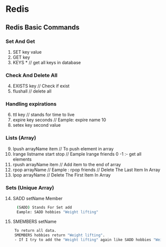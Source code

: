 # Redis

## Redis Basic Commands

### Set And Get

1. SET key value
2. GET key
3. KEYS \*
   // get all keys in database

### Check And Delete All

4. EXISTS key
   // Check if exist
5. flushall
   // delete all

### Handling expirations

6. ttl key
   // stands for time to live
7. expire key seconds
   // Eample: expire name 10
8. setex key second value

### Lists (Array)

9. lpush arrayName item
   // To push element in array
10. lrange listname start stop
    // Eample lrange friends 0 -1 :- get all elements
11. rpush arrayName item
    // Add item to the end of array
12. rpop arrayName
    // Eample : rpop friends
    // Delete The Last Item In Array
13. lpop arrayName
    // Delete The First Item In Array

### Sets (Unique Array)

14. SADD setName Member

```bash
     (SADD) Stands For Set add
     Eample: SADD hobbies "Weight lifting"
```

15. SMEMBERS setName

```bash
    To return all data.
    SMEMBERS hobbies return "Weight lifting".
    - If I try to add the "Weight lifting" again like SADD hobbies "Weight lifting". It is not working and return (integer) 0.
```
